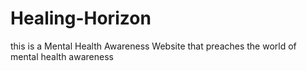 # Healing-Horizon
this is a Mental Health Awareness Website that preaches the world of mental health awareness

